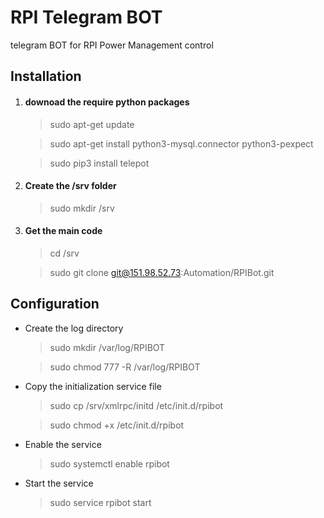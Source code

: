 # RPI Telegram BOT
telegram BOT for RPI Power Management control

Installation
--------------------------

1. #### downoad the require python packages

	>sudo apt-get update

	>sudo apt-get install python3-mysql.connector python3-pexpect
	
	>sudo pip3 install telepot


2. #### Create the /srv folder
	
	>sudo mkdir /srv


3. #### Get the main code

	> cd /srv

	> sudo git clone git@151.98.52.73:Automation/RPIBot.git


Configuration
--------------------------



- Create the log directory

	>sudo mkdir /var/log/RPIBOT

	>sudo chmod 777 -R /var/log/RPIBOT


- Copy the initialization service file

	>sudo cp /srv/xmlrpc/initd /etc/init.d/rpibot

	>sudo chmod +x /etc/init.d/rpibot


- Enable the service

	>sudo systemctl enable rpibot

- Start the service

	>sudo service rpibot start